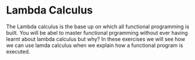 # Lambda Calculus

The Lambda calculus is the base up on which all functional programming is built. You will be abel to master functional prgramming without ever having learnt about lambda calculus but why? In these exercises we will see how we can use lamda calculus when we explain how a functional program is executed. 

